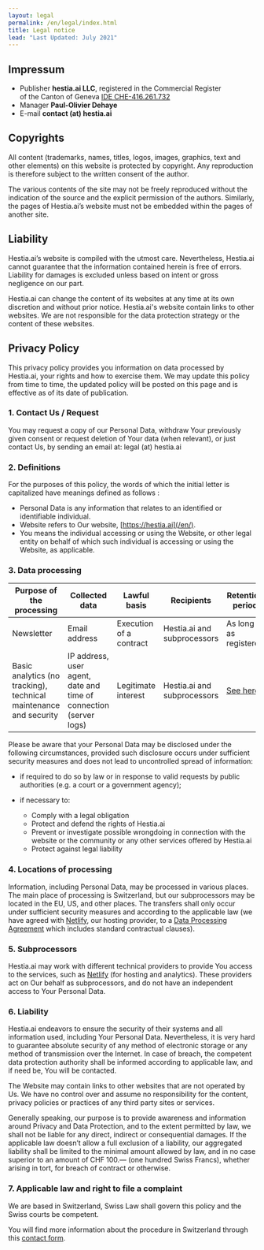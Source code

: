 ```yaml
---
layout: legal
permalink: /en/legal/index.html
title: Legal notice
lead: "Last Updated: July 2021"
---
```

## Impressum

* Publisher **hestia.ai LLC**, registered in the Commercial Register \
  of the Canton of Geneva [IDE CHE-416.261.732](https://www.zefix.ch/en/search/entity/list/firm/1224854?name=hestia.ai&searchType=exact)
* Manager **Paul-Olivier Dehaye**
* E-mail **contact (at) hestia.ai**

## Copyrights

All content (trademarks, names, titles, logos, images, graphics, text and other elements) on this website is protected by copyright. Any reproduction is therefore subject to the written consent of the author.

The various contents of the site may not be freely reproduced without the indication of the source and the explicit permission of the authors. Similarly, the pages of Hestia.ai’s website must not be embedded within the pages of another site.

## Liability

Hestia.ai’s website is compiled with the utmost care. Nevertheless, Hestia.ai cannot guarantee that the information contained herein is free of errors. Liability for damages is excluded unless based on intent or gross negligence on our part.

Hestia.ai can change the content of its websites at any time at its own discretion and without prior notice. Hestia.ai's website contain links to other websites. We are not responsible for the data protection strategy or the content of these websites.

## Privacy Policy

This privacy policy provides you information on data processed by Hestia.ai, your rights and how to exercise them. We may update this policy from time to time, the updated policy will be posted on this page and is effective as of its date of publication.

### 1. Contact Us / Request

You may request a copy of our Personal Data, withdraw Your previously given consent or request deletion of Your data (when relevant), or just contact Us, by sending an email at: legal (at) hestia.ai

### 2. Definitions

For the purposes of this policy, the words of which the initial letter is capitalized have meanings defined as follows :

* Personal Data is any information that relates to an identified or identifiable individual.
* Website refers to Our website, [https://hestia.ai](/en/).
* You means the individual accessing or using the Website, or other legal entity on behalf of which such individual is accessing or using the Website, as applicable.

### 3. Data processing

| Purpose of the processing                                         | Collected data                                                    | Lawful basis            | Recipients                  | Retention period                                        |
| ----------------------------------------------------------------- | ----------------------------------------------------------------- | ----------------------- | --------------------------- | ------------------------------------------------------- |
| Newsletter                                                        | Email address                                                     | Execution of a contract | Hestia.ai and subprocessors | As long as registered                                   |
| Basic analytics (no tracking), technical maintenance and security | IP address, user agent, date and time of connection (server logs) | Legitimate interest     | Hestia.ai and subprocessors | [See here](https://www.netlify.com/products/analytics/) |

Please be aware that your Personal Data may be disclosed under the following circumstances, provided such disclosure occurs under sufficient security measures and does not lead to uncontrolled spread of information:

* if required to do so by law or in response to valid requests by public authorities (e.g. a court or a government agency);
* if necessary to:

  * Comply with a legal obligation 
  * Protect and defend the rights of Hestia.ai 
  * Prevent or investigate possible wrongdoing in connection with the website or the community or any other services offered by Hestia.ai
  * Protect against legal liability 

### 4. Locations of processing

Information, including Personal Data, may be processed in various places. The main place of processing is Switzerland, but our subprocessors may be located in the EU, US, and other places. The transfers shall only occur under sufficient security measures and according to the applicable law (we have agreed with [Netlify](https://www.netlify.com), our hosting provider, to a [Data Processing Agreement](https://www.netlify.com/v3/static/pdf/netlify-dpa.pdf) which includes standard contractual clauses).

### 5. Subprocessors

Hestia.ai may work with different technical providers to provide You access to the services, such as [Netlify](https://www.netlify.com) (for hosting and analytics). These providers act on Our behalf as subprocessors, and do not have an independent access to Your Personal Data.

### 6. Liability

Hestia.ai endeavors to ensure the security of their systems and all information used, including Your Personal Data. Nevertheless, it is very hard to guarantee absolute security of any  method of electronic storage or any method of transmission over the Internet. In case of breach, the competent data protection authority shall be informed according to applicable law, and if need be, You will be contacted.

The Website may contain links to other websites that are not operated by Us. We have no control over and assume no responsibility for the content, privacy policies or practices of any third party sites or services.

Generally speaking, our purpose is to provide awareness and information around Privacy and Data Protection, and to the extent permitted by law, we shall not be liable for any direct, indirect or consequential damages. If the applicable law doesn’t allow a full exclusion of a liability, our aggregated liability shall be limited to the minimal amount allowed by law, and in no case superior to an amount of CHF 100.— (one hundred Swiss Francs), whether arising in tort, for breach of contract or otherwise.

### 7. Applicable law and right to file a complaint

We are based in Switzerland, Swiss Law shall govern this policy and the Swiss courts be competent.

You will find more information about the procedure in Switzerland through this [contact form](https://www.edoeb.admin.ch/edoeb/fr/home/le-pfpdt/contact/formulaire-de-contact.html).